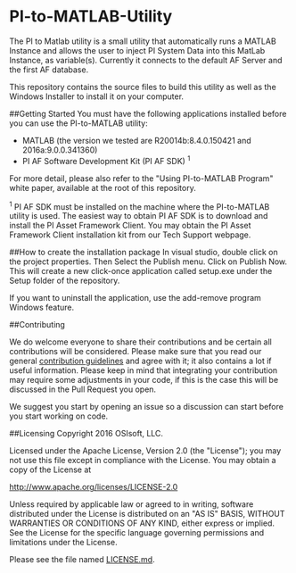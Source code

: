 # PI-to-MATLAB-Utility

The PI to Matlab utility is a small utility that automatically runs a MATLAB Instance and allows the user to inject PI System Data into this MatLab Instance, as variable(s). Currently it connects to the default AF Server and the first AF database.

This repository contains the source files to build this utility as well as the Windows Installer to install it on your computer.

##Getting Started
You must have the following applications installed before you can use the PI-to-MATLAB utility:
+ MATLAB (the version we tested are R20014b:8.4.0.150421 and 2016a:9.0.0.341360) 
+ PI AF Software Development Kit (PI AF SDK) <sup>1</sup>


For more detail, please also refer to the "Using PI-to-MATLAB Program" white paper, available at the root of this repository.

 
<sup>1</sup> PI AF SDK must be installed on the machine where the PI-to-MATLAB utility is used. The easiest way to obtain PI AF SDK is to download and install the PI Asset Framework Client. You may obtain the PI Asset Framework Client installation kit from our Tech Support webpage.   


##How to create the installation package
In visual studio, double click on the project properties. Then Select the Publish menu.  Click on Publish Now.
This will create a new click-once application called setup.exe under the Setup folder of the repository.

If you want to uninstall the application, use the add-remove program Windows feature.

##Contributing

We do welcome everyone to share their contributions and be certain all contributions will be considered. Please make sure that you read our general [contribution guidelines][1] and agree with it; it also contains a lot if useful information. Please keep in mind that integrating your contribution may require some adjustments in your code, if this is the case this will be discussed in the Pull Request you open.

We suggest you start by opening an issue so a discussion can start before you start working on code.



##Licensing
Copyright 2016 OSIsoft, LLC.

   Licensed under the Apache License, Version 2.0 (the "License");
   you may not use this file except in compliance with the License.
   You may obtain a copy of the License at

   http://www.apache.org/licenses/LICENSE-2.0

   Unless required by applicable law or agreed to in writing, software
   distributed under the License is distributed on an "AS IS" BASIS,
   WITHOUT WARRANTIES OR CONDITIONS OF ANY KIND, either express or implied.
   See the License for the specific language governing permissions and
   limitations under the License.
   
Please see the file named [LICENSE.md](LICENSE.md).




[1]:https://github.com/osisoft/contributing